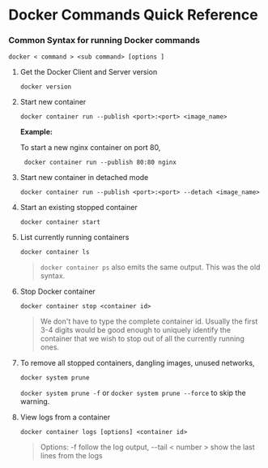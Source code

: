 # Docker Commands Quick Reference

### Common Syntax for running Docker commands

   `docker < command > <sub command> [options ]`


1. Get the Docker Client and Server version

    `docker version`
    
2. Start new container

    `docker container run --publish <port>:<port> <image_name>`
    
    **Example:**
       
     To start a new nginx container on port 80,
         
        docker container run --publish 80:80 nginx
        
3. Start new container in detached mode

    `docker container run --publish <port>:<port> --detach <image_name>`

4. Start an existing stopped container

   `docker container start `

5. List currently running containers

    `docker container ls`
    
    > `docker container ps` also emits the same output. This was the old syntax.
    
6. Stop Docker container

    `docker container stop <container id>`
    
    > We don't have to type the complete container id. Usually the first 3-4 digits would be good enough to uniquely identify the container that we wish to stop out of all the currently running ones.
    
7. To remove all stopped containers, dangling images, unused networks,

   `docker system prune`
    
   `docker system prune -f` or `docker system prune --force` to skip the warning.
   
8. View logs from a container

    `docker container logs [options] <container id>`
    
    > Options:  -f                      follow the log output, 
    >            --tail < number >         show the last <number> lines from the logs
    
